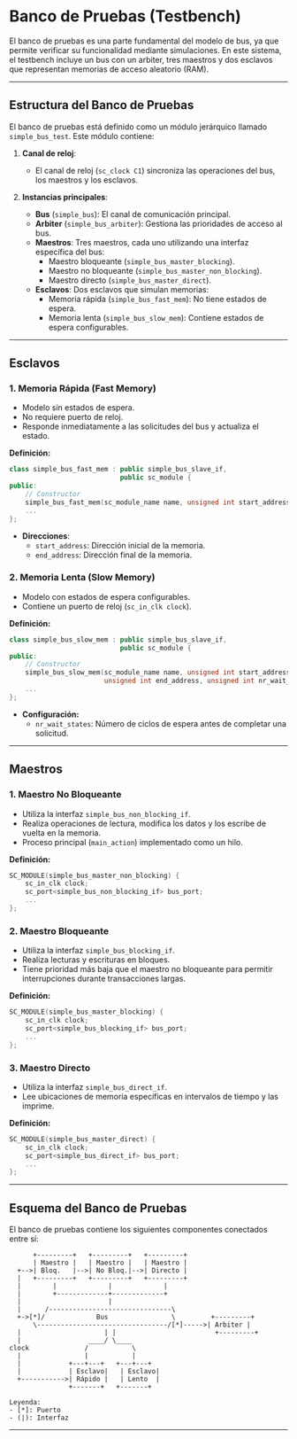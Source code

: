 # Banco de Pruebas (Testbench)

El banco de pruebas es una parte fundamental del modelo de bus, ya que permite verificar su funcionalidad mediante simulaciones. En este sistema, el testbench incluye un bus con un arbiter, tres maestros y dos esclavos que representan memorias de acceso aleatorio (RAM).

---

## **Estructura del Banco de Pruebas**

El banco de pruebas está definido como un módulo jerárquico llamado `simple_bus_test`. Este módulo contiene:

1. **Canal de reloj**:
   - El canal de reloj (`sc_clock C1`) sincroniza las operaciones del bus, los maestros y los esclavos.

2. **Instancias principales**:
   - **Bus** (`simple_bus`): El canal de comunicación principal.
   - **Arbiter** (`simple_bus_arbiter`): Gestiona las prioridades de acceso al bus.
   - **Maestros**: Tres maestros, cada uno utilizando una interfaz específica del bus:
     - Maestro bloqueante (`simple_bus_master_blocking`).
     - Maestro no bloqueante (`simple_bus_master_non_blocking`).
     - Maestro directo (`simple_bus_master_direct`).
   - **Esclavos**: Dos esclavos que simulan memorias:
     - Memoria rápida (`simple_bus_fast_mem`): No tiene estados de espera.
     - Memoria lenta (`simple_bus_slow_mem`): Contiene estados de espera configurables.

---

## **Esclavos**

### **1. Memoria Rápida (Fast Memory)**
- Modelo sin estados de espera.
- No requiere puerto de reloj.
- Responde inmediatamente a las solicitudes del bus y actualiza el estado.

**Definición:**
```cpp
class simple_bus_fast_mem : public simple_bus_slave_if,
                            public sc_module {
public:
    // Constructor
    simple_bus_fast_mem(sc_module_name name, unsigned int start_address, unsigned int end_address);
    ...
};
```
- **Direcciones**:
  - `start_address`: Dirección inicial de la memoria.
  - `end_address`: Dirección final de la memoria.

### **2. Memoria Lenta (Slow Memory)**
- Modelo con estados de espera configurables.
- Contiene un puerto de reloj (`sc_in_clk clock`).

**Definición:**
```cpp
class simple_bus_slow_mem : public simple_bus_slave_if,
                            public sc_module {
public:
    // Constructor
    simple_bus_slow_mem(sc_module_name name, unsigned int start_address,
                        unsigned int end_address, unsigned int nr_wait_states);
    ...
};
```
- **Configuración:**
  - `nr_wait_states`: Número de ciclos de espera antes de completar una solicitud.

---

## **Maestros**

### **1. Maestro No Bloqueante**
- Utiliza la interfaz `simple_bus_non_blocking_if`.
- Realiza operaciones de lectura, modifica los datos y los escribe de vuelta en la memoria.
- Proceso principal (`main_action`) implementado como un hilo.

**Definición:**
```cpp
SC_MODULE(simple_bus_master_non_blocking) {
    sc_in_clk clock;
    sc_port<simple_bus_non_blocking_if> bus_port;
    ...
};
```

### **2. Maestro Bloqueante**
- Utiliza la interfaz `simple_bus_blocking_if`.
- Realiza lecturas y escrituras en bloques.
- Tiene prioridad más baja que el maestro no bloqueante para permitir interrupciones durante transacciones largas.

**Definición:**
```cpp
SC_MODULE(simple_bus_master_blocking) {
    sc_in_clk clock;
    sc_port<simple_bus_blocking_if> bus_port;
    ...
};
```

### **3. Maestro Directo**
- Utiliza la interfaz `simple_bus_direct_if`.
- Lee ubicaciones de memoria específicas en intervalos de tiempo y las imprime.

**Definición:**
```cpp
SC_MODULE(simple_bus_master_direct) {
    sc_in_clk clock;
    sc_port<simple_bus_direct_if> bus_port;
    ...
};
```

---

## **Esquema del Banco de Pruebas**
El banco de pruebas contiene los siguientes componentes conectados entre sí:

```text
      +---------+   +---------+   +---------+
      | Maestro |   | Maestro |   | Maestro |
  +-->| Bloq.   |-->| No Bloq.|-->| Directo |
  |   +---------+   +---------+   +---------+
  |        |             |             |
  |        +-------------+-------------+
  |                      |
  |      /-------------------------------\
  +->[*]/             Bus                \         +---------+
      \---------------------------------/[*]----->| Arbiter |
  |                     | |                         +---------+
  |                 ____/ \____
clock              /           \
  |                |           |
  |            +---+---+   +---+---+
  |            | Esclavo|   | Esclavo|
  +----------->| Rápido |   | Lento  |
               +-------+   +-------+

Leyenda:
- [*]: Puerto
- (|): Interfaz
```

---

